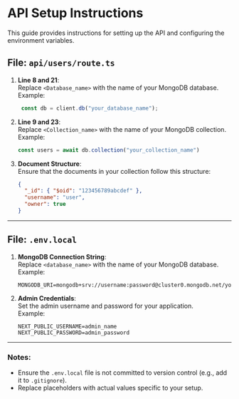 

# API Setup Instructions

This guide provides instructions for setting up the API and configuring the environment variables.

## File: `api/users/route.ts`

1. **Line 8 and 21**:  
   Replace `<Database_name>` with the name of your MongoDB database.  
   Example:  
   ```typescript
    const db = client.db("your_database_name");
   ```

2. **Line 9 and 23**:  
   Replace `<Collection_name>` with the name of your MongoDB collection.  
   Example:  
   ```typescript
   const users = await db.collection("your_collection_name")
   ```

3. **Document Structure**:  
   Ensure that the documents in your collection follow this structure:  
   ```json
   {
     "_id": { "$oid": "123456789abcdef" },
     "username": "user",
     "owner": true
   }
   ```

---

## File: `.env.local`

1. **MongoDB Connection String**:  
   Replace `<database_name>` with the name of your MongoDB database.  
   Example:  
   ```
   MONGODB_URI=mongodb+srv://username:password@cluster0.mongodb.net/your_database_name
   ```

2. **Admin Credentials**:  
   Set the admin username and password for your application.  
   Example:  
   ```
   NEXT_PUBLIC_USERNAME=admin_name
   NEXT_PUBLIC_PASSWORD=admin_password
   ```

---

### Notes:
- Ensure the `.env.local` file is not committed to version control (e.g., add it to `.gitignore`).
- Replace placeholders with actual values specific to your setup.
